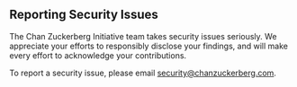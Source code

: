 ## Reporting Security Issues
The Chan Zuckerberg Initiative team takes security issues seriously. We appreciate your efforts to responsibly disclose your findings, and will make every effort to acknowledge your contributions.

To report a security issue, please email security@chanzuckerberg.com.
